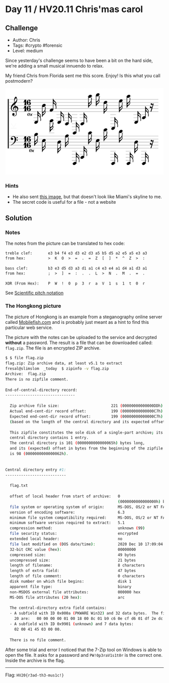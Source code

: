 # Day 11 / HV20.11 Chris'mas carol



## Challenge

<!-- ...10....:...20....:...30....:...40....:...50....:...60....:...70....:. -->
* Author: Chris
* Tags:   #crypto #forensic
* Level:  medium

Since yesterday's challenge seems to have been a bit on the hard side, we're
adding a small musical innuendo to relax.

My friend Chris from Florida sent me this score. Enjoy! Is this what you call
postmodern?

![](noten.png)


### Hints

* He also sent [this image](hongkong.png), but that doesn't look like Miami's
  skyline to me.
* The secret code is useful for a file - not a website



## Solution


### Notes

The notes from the picture can be translated to hex code:

```
treble clef:       e3 b4 f4 e3 d3 e2 d3 a5 b5 d5 a2 e5 a5 e3 a3                    
from hex:          >  K  O  >  =  .  =  Z  [  ]  *  ^  Z  >  :

bass clef:         b3 e3 d5 d3 a3 d1 a1 c4 e3 e4 a1 d4 a1 d3 a1
from hex:          ;  >  ]  =  :  .  .  L  >  N  .  M  .  =  .

XOR (From Hex):    P  W  !  0  p  3  r  a  V  1  s  1  t  0  r
```

See [Scientific pitch notation](https://en.wikipedia.org/wiki/Scientific_pitch_notation)


### The Hongkong picture

The picture of Hongkong is an example from a steganography online server called
[Mobilefish.com](https://www.mobilefish.com/services/steganography/steganography.php)
and is probably just meant as a hint to find this particular web service.

The picture with the notes can be uploaded to the service and decrypted
**without** a password. The result is a file that can be downloaded called:
`flag.zip`. The file is an encrypted ZIP archive.

```sh
$ $ file flag.zip 
flag.zip: Zip archive data, at least v5.1 to extract
fresal@slimslom  _today  $ zipinfo -v flag.zip 
Archive:  flag.zip
There is no zipfile comment.

End-of-central-directory record:
-------------------------------

  Zip archive file size:                       221 (00000000000000DDh)
  Actual end-cent-dir record offset:           199 (00000000000000C7h)
  Expected end-cent-dir record offset:         199 (00000000000000C7h)
  (based on the length of the central directory and its expected offset)

  This zipfile constitutes the sole disk of a single-part archive; its
  central directory contains 1 entry.
  The central directory is 101 (0000000000000065h) bytes long,
  and its (expected) offset in bytes from the beginning of the zipfile
  is 98 (0000000000000062h).


Central directory entry #1:
---------------------------

  flag.txt

  offset of local header from start of archive:   0
                                                  (0000000000000000h) bytes
  file system or operating system of origin:      MS-DOS, OS/2 or NT FAT
  version of encoding software:                   6.3
  minimum file system compatibility required:     MS-DOS, OS/2 or NT FAT
  minimum software version required to extract:   5.1
  compression method:                             unknown (99)
  file security status:                           encrypted
  extended local header:                          no
  file last modified on (DOS date/time):          2020 Dec 10 17:09:04
  32-bit CRC value (hex):                         00000000
  compressed size:                                49 bytes
  uncompressed size:                              21 bytes
  length of filename:                             8 characters
  length of extra field:                          47 bytes
  length of file comment:                         0 characters
  disk number on which file begins:               disk 1
  apparent file type:                             binary
  non-MSDOS external file attributes:             000000 hex
  MS-DOS file attributes (20 hex):                arc 

  The central-directory extra field contains:
  - A subfield with ID 0x000a (PKWARE Win32) and 32 data bytes.  The first
    20 are:   00 00 00 00 01 00 18 00 8c 01 b9 c6 0e cf d6 01 df 2e dc c6.
  - A subfield with ID 0x9901 (unknown) and 7 data bytes:
    02 00 41 45 03 00 00.

  There is no file comment.
```

After some trial and error I noticed that the 7-Zip tool on Windows is able
to open the file. It asks for a password and `PW!0p3raV1s1t0r` is the correct
one. Inside the archive is the flag.

--------------------------------------------------------------------------------

Flag: `HV20{r3ad-th3-mus1c!}`


